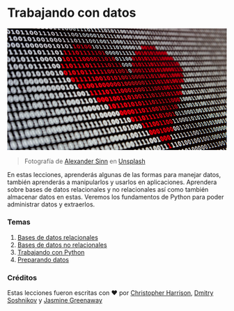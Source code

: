 # Trabajando con datos

![Amor por los datos](../images/data-love.jpg)
> Fotografía de <a href="https://unsplash.com/@swimstaralex?utm_source=unsplash&utm_medium=referral&utm_content=creditCopyText">Alexander Sinn</a> en <a href="https://unsplash.com/s/photos/data?utm_source=unsplash&utm_medium=referral&utm_content=creditCopyText">Unsplash</a>
  
  
En estas lecciones, aprenderás algunas de las formas para manejar datos, también aprenderás a manipularlos y usarlos en aplicaciones. Aprendera sobre bases de datos relacionales y no relacionales así como también almacenar datos en estas. Veremos los fundamentos de Python para poder administrar datos y extraerlos.

### Temas

1. [Bases de datos relacionales](../05-relational-databases/translations/README.es.md)
2. [Bases de datos no relacionales](Working%20with%20Data%20Non-Relational%20Data.md)
3. [Trabajando con Python](Working%20with%20Data%20Python%20and%20the%20Pandas%20Library.md)
4. [Preparando datos](Working%20with%20Data%20Data%20Preparation.md)

### Créditos

Estas lecciones fueron escritas con ❤️ por  [Christopher Harrison](https://twitter.com/geektrainer), [Dmitry Soshnikov](https://twitter.com/shwars) y [Jasmine Greenaway](https://twitter.com/paladique)
